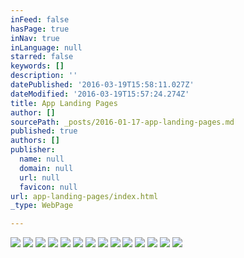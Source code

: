 ```yaml
---
inFeed: false
hasPage: true
inNav: true
inLanguage: null
starred: false
keywords: []
description: ''
datePublished: '2016-03-19T15:58:11.027Z'
dateModified: '2016-03-19T15:57:24.274Z'
title: App Landing Pages
author: []
sourcePath: _posts/2016-01-17-app-landing-pages.md
published: true
authors: []
publisher:
  name: null
  domain: null
  url: null
  favicon: null
url: app-landing-pages/index.html
_type: WebPage

---
```

![](https://s3-us-west-2.amazonaws.com/the-grid-img/p/7f1d324acc07dd46d3e541eff8c86de8f2988ee6.jpg)
![](https://s3-us-west-2.amazonaws.com/the-grid-img/p/ac1b17447fc0f8654531316e91e5419c047f99e1.jpg)
![](https://s3-us-west-2.amazonaws.com/the-grid-img/p/ab5d38cdb496336602f0fe8efead4f4ee5585cde.jpg)
![](https://s3-us-west-2.amazonaws.com/the-grid-img/p/8c1a9343967beaef32536cd259060c80b7ceefcd.jpg)
![](https://s3-us-west-2.amazonaws.com/the-grid-img/p/c3b472fadc2ecbf987c835036519051e2454b5d3.jpg)
![](https://s3-us-west-2.amazonaws.com/the-grid-img/p/14502383ce3ae75cec2a345939752661813ff291.jpg)
![](https://s3-us-west-2.amazonaws.com/the-grid-img/p/db5e1958874465515a40da36458f79db8dc22acc.jpg)
![](https://s3-us-west-2.amazonaws.com/the-grid-img/p/88dc94bfa5f4df78337e9ba4205eee1008f8a1bb.jpg)
![](https://s3-us-west-2.amazonaws.com/the-grid-img/p/bd80723be24485748304ddbb3a534d2cfcffa484.jpg)
![](https://s3-us-west-2.amazonaws.com/the-grid-img/p/9afd9addf196ac752ea2aad083e943d990dea200.jpg)
![](https://s3-us-west-2.amazonaws.com/the-grid-img/p/69270b9581f271ef892638a16c99912fd58bc2e9.jpg)
![](https://s3-us-west-2.amazonaws.com/the-grid-img/p/29defe7e34fbd94d325ae14e9d11148b745e4b53.jpg)
![](https://the-grid-user-content.s3-us-west-2.amazonaws.com/8dfcee20-0467-4120-af07-bb8310eb5af5.jpg)
![](https://the-grid-user-content.s3-us-west-2.amazonaws.com/2767244a-2d46-4e88-ac2c-c47fb6a0f7ab.jpg)